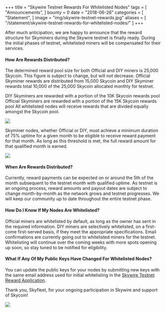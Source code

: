 +++
title = "Skywire Testnet Rewards For Whitelisted Nodes"
tags = [ "Announcements", ]
bounty = 0
date = "2018-06-26"
categories = [ "Statement", ]
image = "img/skywire-testnet-rewards.jpg"
aliases = [
	"/statement/skywire-testnet-rewards-for-whitelisted-nodes/"
]
+++


After much anticipation, we are happy to announce that the reward structure for Skyminers during the Skywire testnet is finally ready. During the initial phases of testnet, whitelisted miners will be compensated for their services.

#### How Are Rewards Distributed?
The determined reward pool size for both Official and DIY miners is 25,000 Skycoin. This figure is subject to change, but will not decrease. Official Skyminer rewards are distributed from 15,000 Skycoin and DIY Skyminer rewards total 10,000 of the 25,000 Skycoin allocated monthly for testnet.

DIY Skyminers are rewarded with a portion of the 10K Skycoin rewards pool
Official Skyminers are rewarded with a portion of the 15K Skycoin rewards pool
All whitelisted nodes will receive rewards that are divided equally amongst the Skycoin pool.

![](https://lh4.googleusercontent.com/m-vm-n3tRT-J8u7b59ZQcQPUNhus04T_WNWrA8YBoXE_5G0QP6mdLxCBmbM8qxoZycU5JjfVSrhdsKPT6NrRRvxMta_WSqcXF5pZb_aLSVcVfsRZyHrSfMQ9IQtivcvGpYQh32Zu)

Skyminer nodes, whether Official or DIY, must achieve a minimum duration of 75% uptime for a given month to be eligible to receive reward payment for that month. As long as this threshold is met, the full reward amount for that qualified month is earned.

![](https://cdn-images-1.medium.com/max/800/1*ekrGuEGtPIsvietTBE9YTA.jpeg)


#### When Are Rewards Distributed?

Currently, reward payments can be expected on or around the 5th of the month subsequent to the testnet month with qualified uptime. As testnet is an ongoing process, reward amounts and payout dates are subject to change month-by-month as the network grows and testnet progresses. We will keep our community up to date throughout the entire testnet phase.

#### How Do I Know If My Nodes Are Whitelisted?

Official miners are whitelisted by default, as long as the owner has sent in the required information. DIY miners are selectively whitelisted, on a first-come first-served basis, if they meet the appropriate specifications. Email confirmations are currently going out to whitelisted miners for the testnet. Whitelisting will continue over the coming weeks with more spots opening up soon, so stay tuned to be notified for eligibility.

#### What If Any Of My Public Keys Have Changed For Whitelisted Nodes?

You can update the public keys for your nodes by submitting new keys with the same email address used for initial whitelisting in the [Skywire Testnet Reward Application](https://www.skycoin.net/whitelist/).

Thank you, Skyfleet, for your ongoing participation in Skywire and support of Skycoin!

![](https://cdn-images-1.medium.com/max/1400/1*_Yx0mBxtCXsBuNCuyhLFRQ.png)
